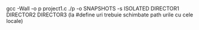gcc -Wall -o p project1.c
./p -o SNAPSHOTS -s ISOLATED DIRECTOR1 DIRECTOR2 DIRECTOR3
(la #define uri trebuie schimbate path urile cu cele locale)
